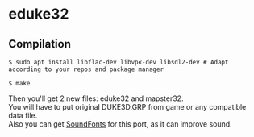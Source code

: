 # eduke32
## Compilation
  ```
  $ sudo apt install libflac-dev libvpx-dev libsdl2-dev # Adapt according to your repos and package manager
  ```
  ```
  $ make
  ```
Then you'll get 2 new files: eduke32 and mapster32.  
You will have to put original DUKE3D.GRP from game or any compatible data file.  
Also you can get [SoundFonts](https://github.com/wrightflyer/SF2_SoundFonts) for this port, as it can improve sound.

